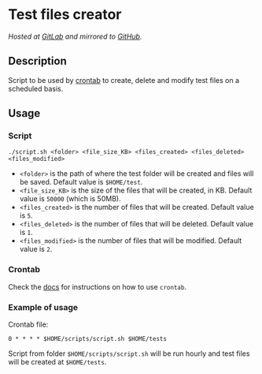 # Test files creator
*Hosted at [GitLab](https://gitlab.com/matuzalemmuller/test-files-creator) and mirrored to [GitHub](https://github.com/matuzalemmuller/test-files-creator).*

## Description
Script to be used by [crontab](https://en.wikipedia.org/wiki/Cron) to create, delete and modify test files on a scheduled basis.

## Usage

### Script

```
./script.sh <folder> <file_size_KB> <files_created> <files_deleted> <files_modified> 
```

* `<folder>` is the path of where the test folder will be created and files will be saved. Default value is `$HOME/test`.
* `<file_size_KB>` is the size of the files that will be created, in KB. Default value is `50000` (which is 50MB).
* `<files_created>` is the number of files that will be created. Default value is `5`.
* `<files_deleted>` is the number of files that will be deleted. Default value is `1`.
* `<files_modified>` is the number of files that will be modified. Default value is `2`.


### Crontab

Check the [docs](https://linux.die.net/man/1/crontab) for instructions on how to use `crontab`. 

### Example of usage

Crontab file:
```
0 * * * * $HOME/scripts/script.sh $HOME/tests
```

Script from folder `$HOME/scripts/script.sh` will be run hourly and test files will be created at `$HOME/tests`.